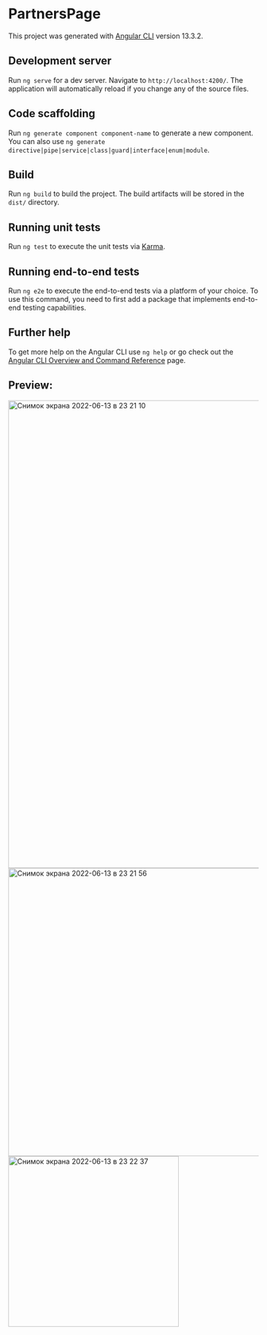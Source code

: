 # PartnersPage

This project was generated with [Angular CLI](https://github.com/angular/angular-cli) version 13.3.2.

## Development server

Run `ng serve` for a dev server. Navigate to `http://localhost:4200/`. The application will automatically reload if you change any of the source files.

## Code scaffolding

Run `ng generate component component-name` to generate a new component. You can also use `ng generate directive|pipe|service|class|guard|interface|enum|module`.

## Build

Run `ng build` to build the project. The build artifacts will be stored in the `dist/` directory.

## Running unit tests

Run `ng test` to execute the unit tests via [Karma](https://karma-runner.github.io).

## Running end-to-end tests

Run `ng e2e` to execute the end-to-end tests via a platform of your choice. To use this command, you need to first add a package that implements end-to-end testing capabilities.

## Further help

To get more help on the Angular CLI use `ng help` or go check out the [Angular CLI Overview and Command Reference](https://angular.io/cli) page.

## Preview:

<img width="940" alt="Снимок экрана 2022-06-13 в 23 21 10" src="https://user-images.githubusercontent.com/54101611/173438726-47c8ba4c-7e5b-42ec-8e87-44cad9128cbe.png">
<img width="579" alt="Снимок экрана 2022-06-13 в 23 21 56" src="https://user-images.githubusercontent.com/54101611/173438733-c9dfc0c7-4748-4bfc-a64e-5910b00b6d19.png">
<img width="343" alt="Снимок экрана 2022-06-13 в 23 22 37" src="https://user-images.githubusercontent.com/54101611/173438738-e0e4601c-5830-43df-827e-c006ddbab818.png">
